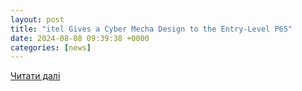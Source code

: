 ```yaml
---
layout: post
title: "itel Gives a Cyber Mecha Design to the Entry-Level P65"
date: 2024-08-08 09:39:38 +0000
categories: [news]
---
```


[Читати далі](https://unbox.ph/gadget/itel-p65-philippines/)
